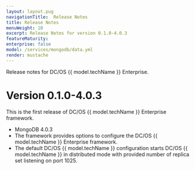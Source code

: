 ```yaml
---
layout: layout.pug
navigationTitle:  Release Notes
title: Release Notes
menuWeight: 10
excerpt: Release Notes for version 0.1.0-4.0.3
featureMaturity:
enterprise: false
model: /services/mongodb/data.yml
render: mustache
---
```


Release notes for DC/OS {{ model.techName }} Enterprise.

# Version 0.1.0-4.0.3

This is the first release of DC/OS {{ model.techName }} Enterprise framework.

* MongoDB 4.0.3
* The framework provides options to configure the DC/OS {{ model.techName }} Enterprise framework.
* The default DC/OS {{ model.techName }} configuration starts DC/OS {{ model.techName }} in distributed mode with provided number of replica set listening on port 1025. 
